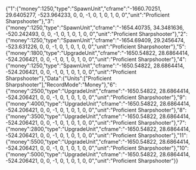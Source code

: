 {"1":{"money":1250,"type":"SpawnUnit","cframe":"-1660.70251, 29.6405277, -523.964233, 0, 0, -1, 0, 1, 0, 1, 0, 0","unit":"Proficient Sharpshooter"},"3":{"money":1250,"type":"SpawnUnit","cframe":"-1654.40735, 34.3481636, -520.242493, 0, 0, -1, 0, 1, 0, 1, 0, 0","unit":"Proficient Sharpshooter"},"2":{"money":1250,"type":"SpawnUnit","cframe":"-1654.69409, 29.2456474, -523.631226, 0, 0, -1, 0, 1, 0, 1, 0, 0","unit":"Proficient Sharpshooter"},"5":{"money":1800,"type":"UpgradeUnit","cframe":"-1650.54822, 28.6864414, -524.206421, 0, 0, -1, 0, 1, 0, 1, 0, 0","unit":"Proficient Sharpshooter"},"4":{"money":1250,"type":"SpawnUnit","cframe":"-1650.54822, 28.6864414, -524.206421, 0, 0, -1, 0, 1, 0, 1, 0, 0","unit":"Proficient Sharpshooter"},"Data":{"Units":["Proficient Sharpshooter"],"RecordMode":"Money"},"6":{"money":2500,"type":"UpgradeUnit","cframe":"-1650.54822, 28.6864414, -524.206421, 0, 0, -1, 0, 1, 0, 1, 0, 0","unit":"Proficient Sharpshooter"},"9":{"money":4000,"type":"UpgradeUnit","cframe":"-1650.54822, 28.6864414, -524.206421, 0, 0, -1, 0, 1, 0, 1, 0, 0","unit":"Proficient Sharpshooter"},"8":{"money":3500,"type":"UpgradeUnit","cframe":"-1650.54822, 28.6864414, -524.206421, 0, 0, -1, 0, 1, 0, 1, 0, 0","unit":"Proficient Sharpshooter"},"7":{"money":2800,"type":"UpgradeUnit","cframe":"-1650.54822, 28.6864414, -524.206421, 0, 0, -1, 0, 1, 0, 1, 0, 0","unit":"Proficient Sharpshooter"},"11":{"money":5500,"type":"UpgradeUnit","cframe":"-1650.54822, 28.6864414, -524.206421, 0, 0, -1, 0, 1, 0, 1, 0, 0","unit":"Proficient Sharpshooter"},"10":{"money":5000,"type":"UpgradeUnit","cframe":"-1650.54822, 28.6864414, -524.206421, 0, 0, -1, 0, 1, 0, 1, 0, 0","unit":"Proficient Sharpshooter"}}
